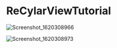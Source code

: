 # ReCylarViewTutorial
![Screenshot_1620308966](https://user-images.githubusercontent.com/74593517/117309999-94d63a00-aea0-11eb-82e4-1d554d1ae192.png)


![Screenshot_1620308973](https://user-images.githubusercontent.com/74593517/117310015-969ffd80-aea0-11eb-85e0-bb8e17870407.png)
